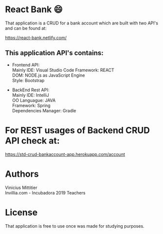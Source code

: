 # React Bank :smile:

  
That application is a CRUD for a bank account which are built with two API's and can be found at:

https://react-bank.netlify.com/  

  
## This application API's contains:  



* Frontend API:  
 Mainly IDE: Visual Studio Code 
 Framework: REACT  
 DOM: NODE.js as JavaScript Engine  
 Style: Bootstrap  
  
* BackEnd Rest API:  
 Mainly IDE: IntelliJ  
 OO Languague: JAVA  
 Framework: Spring  
 Dependencies Manager: Gradle  
  
# For REST usages of Backend CRUD API check at:  
https://std-crud-bankaccount-app.herokuapp.com/account  
  
# Authors  
Vinicius Mittitier  
Invillia.com - Incubadora 2019 Teachers  
  
# License  
That application is free to use once was made for studying purposes.  

